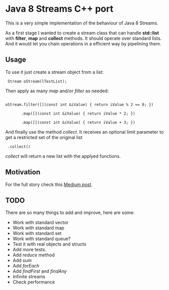 # Java 8 Streams C++ port

This is a very simple implementation of the behaviour of Java 8 Streams.

As a first stage I wanted to create a stream class that can handle **std::list** with **filter**, **map** and **collect** methods. It should operate over standard lists. And it would let you chain operations in a efficient way by pipelining them.

## Usage

To use it just create a stream object from a list:

<code> Stream<int> oStream(lTestList); </code>

Then apply as many *map* and/or *filter* as needed:

<code> 
oStream.filter([](const int &iValue) { return iValue % 2 == 0; })<br>
       .map([](const int &iValue) { return iValue * 2; })<br>
       .map([](const int &iValue) { return iValue + 3; })
</code>

And finally use the method *collect*. It receives an optional limit parameter to get a restricted set of the original list

<code> .collect()</code>

*collect* will return a new list with the applyed functions.

## Motivation

For the full story check this [Medium post](https://medium.com/@lopez.fernando.damian/la-biblioteca-no-levanta-b536a8e53529#.9hp7uvvrv).

## TODO

There are so many things to add and improve, here are some:

* Work with standard vector
* Work with standard map
* Work with standard set
* Work with standard queue?
* Test it with real objects and structs
* Add more tests.
* Add *reduce* method
* Add *sum*
* Add *forEach*
* Add *findFirst* and *findAny*
* Infinite streams
* Check performance

